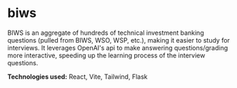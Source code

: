 # biws

BIWS is an aggregate of hundreds of technical investment banking questions (pulled from BIWS, WSO, WSP, etc.), making it easier to study for interviews. It leverages OpenAI's api to make answering questions/grading more interactive, speeding up the learning process of the interview questions.

**Technologies used:** React, Vite, Tailwind, Flask
